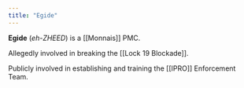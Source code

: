 ```yaml
---
title: "Egide"
---
```


**Egide** (*eh-ZHEED*) is a [[Monnais]] PMC. 

Allegedly involved in breaking the [[Lock 19 Blockade]].

Publicly involved in establishing and training the [[IPRO]] Enforcement Team.
